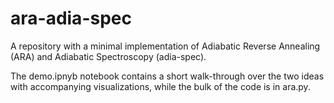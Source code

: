 # ara-adia-spec
A repository with a minimal implementation of Adiabatic Reverse Annealing (ARA) and Adiabatic Spectroscopy (adia-spec).

The demo.ipnyb notebook contains a short walk-through over the two ideas with accompanying visualizations, while the bulk of the code is in ara.py.
